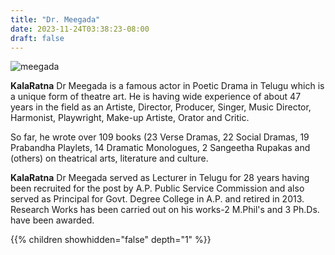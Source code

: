 ```yaml
---
title: "Dr. Meegada"
date: 2023-11-24T03:38:23-08:00
draft: false
---
```


![meegada](/meegada.in/images/meegada-1.jpeg)


**KalaRatna**  Dr Meegada is a famous actor in Poetic Drama in Telugu which is a unique form of theatre art. He is having wide experience of about 47 years in the field as an Artiste, Director, Producer, Singer, Music Director, Harmonist, Playwright, Make-up Artiste, Orator and Critic.

So far, he wrote over 109 books (23 Verse Dramas, 22 Social Dramas, 19 Prabandha Playlets, 14 Dramatic Monologues, 2 Sangeetha Rupakas and (others) on theatrical arts,
literature and culture.

**KalaRatna** Dr Meegada served as Lecturer in Telugu for 28 years having been recruited for the post by A.P. Public Service Commission and also served as Principal for Govt. Degree College in A.P. and retired in 2013. Research Works has been carried out on his works-2 M.Phil's and 3 Ph.Ds. have been awarded.


{{% children showhidden="false" depth="1" %}}
